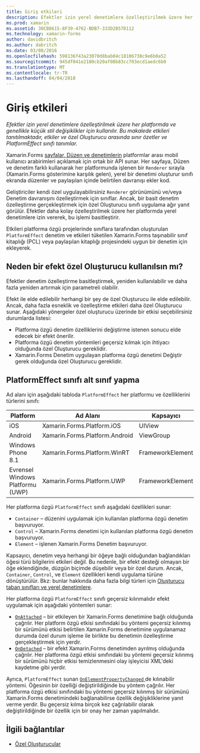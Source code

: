 ```yaml
---
title: Giriş etkileri
description: Efektler izin yerel denetimlere özelleştirilmek üzere her platformda ve genellikle küçük stil değişiklikler için kullanılır. Bu makalede etkileri tanıtılmaktadır, etkiler ve özel Oluşturucu arasında sınır özetler ve PlatformEffect sınıfı tanımlar.
ms.prod: xamarin
ms.assetid: 30CB8615-8F39-4762-BDB7-333D2B57D112
ms.technology: xamarin-forms
author: davidbritch
ms.author: dabritch
ms.date: 03/08/2016
ms.openlocfilehash: 598136f43a23070d8bab04c18106738c9e6b0a52
ms.sourcegitcommit: 945df041e2180cb20af08b83cc703ecd1aedc6b0
ms.translationtype: MT
ms.contentlocale: tr-TR
ms.lasthandoff: 04/04/2018
---
```

# <a name="introduction-to-effects"></a>Giriş etkileri

_Efektler izin yerel denetimlere özelleştirilmek üzere her platformda ve genellikle küçük stil değişiklikler için kullanılır. Bu makalede etkileri tanıtılmaktadır, etkiler ve özel Oluşturucu arasında sınır özetler ve PlatformEffect sınıfı tanımlar._

Xamarin.Forms [sayfalar, Düzen ve denetimlerin](~/xamarin-forms/user-interface/controls/index.md) platformlar arası mobil kullanıcı arabirimleri açıklamak için ortak bir API sunar. Her sayfaya, Düzen ve denetim farklı kullanarak her platformunda işlenen bir `Renderer` sırayla (Xamarin.Forms gösterimine karşılık gelen), yerel bir denetimi oluşturur sınıfı ekranda düzenler ve paylaşılan içinde belirtilen davranışı ekler kod.

Geliştiriciler kendi özel uygulayabilirsiniz `Renderer` görünümünü ve/veya Denetim davranışını özelleştirmek için sınıflar. Ancak, bir basit denetim özelleştirme gerçekleştirmek için özel Oluşturucu sınıfı uygulama ağır yanıt görülür. Efektler daha kolay özelleştirilmek üzere her platformda yerel denetimlere izin vererek, bu işlemi basitleştirir.

Etkileri platforma özgü projelerinde sınıflara tarafından oluşturulan `PlatformEffect` denetim ve etkileri tüketilen Xamarin.Forms taşınabilir sınıf kitaplığı (PCL) veya paylaşılan kitaplığı projesindeki uygun bir denetim için ekleyerek.

## <a name="why-use-an-effect-over-a-custom-renderer"></a>Neden bir efekt özel Oluşturucu kullanılsın mı?

Efektler denetim özelleştirme basitleştirmek, yeniden kullanılabilir ve daha fazla yeniden artırmak için parametreli olabilir.

Efekt ile elde edilebilir herhangi bir şey de özel Oluşturucu ile elde edilebilir. Ancak, daha fazla esneklik ve özelleştirme etkileri daha özel Oluşturucu sunar. Aşağıdaki yönergeler özel oluşturucu üzerinde bir etkisi seçebilirsiniz durumlarda listesi:

- Platforma özgü denetim özelliklerini değiştirme istenen sonucu elde edecek bir efekt önerilir.
- Platforma özgü denetim yöntemleri geçersiz kılmak için ihtiyacı olduğunda özel Oluşturucu gereklidir.
- Xamarin.Forms Denetim uygulayan platforma özgü denetimi Değiştir gerek olduğunda özel Oluşturucu gereklidir.

## <a name="subclassing-the-platformeffect-class"></a>PlatformEffect sınıfı alt sınıf yapma

Ad alanı için aşağıdaki tabloda `PlatformEffect` her platformu ve özelliklerini türlerini sınıfı:

|Platform|Ad Alanı|Kapsayıcı|Denetim|
|--- |--- |--- |--- |
|iOS|Xamarin.Forms.Platform.iOS|UIView|UIView|
|Android|Xamarin.Forms.Platform.Android|ViewGroup|Görüntüle|
|Windows Phone 8.1|Xamarin.Forms.Platform.WinRT|FrameworkElement|FrameworkElement|
|Evrensel Windows Platformu (UWP)|Xamarin.Forms.Platform.UWP|FrameworkElement|FrameworkElement|

Her platforma özgü `PlatformEffect` sınıfı aşağıdaki özellikleri sunar:

- `Container` – düzenini uygulamak için kullanılan platforma özgü denetim başvuruyor.
- `Control` – Xamarin.Forms denetimi için kullanılan platforma özgü denetim başvuruyor.
- `Element` – işlenen Xamarin.Forms Denetim başvuruyor.

Kapsayıcı, denetim veya herhangi bir öğeye bağlı olduğundan bağlandıkları öğesi türü bilgilerini etkileri değil. Bu nedenle, bir efekt desteği olmayan bir öğe eklendiğinde, düzgün biçimde düşebilir veya bir özel durum. Ancak, `Container`, `Control`, ve `Element` özellikleri kendi uygulama türüne dönüştürülür. Bkz: bunlar hakkında daha fazla bilgi türleri için [Oluşturucu taban sınıfları ve yerel denetimlere](~/xamarin-forms/app-fundamentals/custom-renderer/renderers.md).

Her platforma özgü `PlatformEffect` sınıfı geçersiz kılınmalıdır efekt uygulamak için aşağıdaki yöntemleri sunar:

- [`OnAttached`](https://developer.xamarin.com/api/member/Xamarin.Forms.Effect.OnAttached()/) – bir etkileyen bir Xamarin.Forms denetimine bağlı olduğunda çağrılır. Her platform özgü etkisi sınıfındaki bu yöntemi geçersiz kılınmış bir sürümünü etkisi belirtilen Xamarin.Forms denetimine uygulanamaz durumda özel durum işleme ile birlikte bu denetimin özelleştirme gerçekleştirmek için yerdir.
- [`OnDetached`](https://developer.xamarin.com/api/member/Xamarin.Forms.Effect.OnDetached()/) – bir efekt Xamarin.Forms denetimden ayrılmış olduğunda çağrılır. Her platforma özgü etkisi sınıfındaki bu yöntemi geçersiz kılınmış bir sürümünü hiçbir etkisi temizlenmesini olay işleyicisi XML'deki kaydetme gibi yerdir.

Ayrıca, `PlatformEffect` sunan [ `OnElementPropertyChanged` ](https://developer.xamarin.com/api/member/Xamarin.Forms.PlatformEffect%3CTContainer,TControl%3E.OnElementPropertyChanged/p/System.ComponentModel.PropertyChangedEventArgs/) de kılınabilir yöntemi. Öğesinin bir özelliği değiştirildiğinde bu yöntem çağrılır. Her platforma özgü etkisi sınıfındaki bu yöntemi geçersiz kılınmış bir sürümünü Xamarin.Forms denetimindeki bağlanabilirse özellik değişikliklerine yanıt verme yerdir. Bu geçersiz kılma birçok kez çağrılabilir olarak değiştirildiğinde bir özellik için bir onay her zaman yapılmalıdır.


## <a name="related-links"></a>İlgili bağlantılar

- [Özel Oluşturucular](~/xamarin-forms/app-fundamentals/custom-renderer/index.md)
